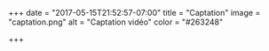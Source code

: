 +++
date = "2017-05-15T21:52:57-07:00"
title = "Captation"
image = "captation.png"
alt = "Captation vidéo"
color = "#263248"

+++
